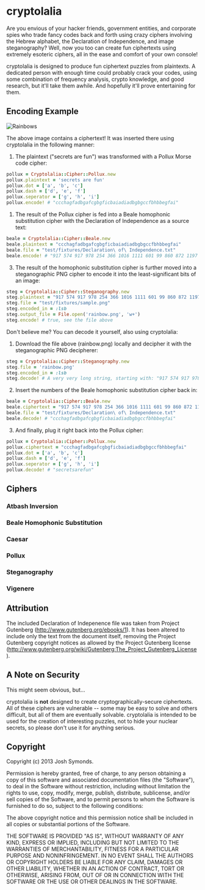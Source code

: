 # cryptolalia

Are you envious of your hacker friends, government entities, and corporate spies who trade fancy codes back and forth using crazy ciphers involving the Hebrew alphabet, the Declaration of Independence, and image steganography? Well, now you too can create fun ciphertexts using extremely esoteric ciphers, all in the ease and comfort of your own console!

cryptolalia is designed to produce fun ciphertext puzzles from plaintexts. A dedicated person with enough time could probably crack your codes, using some combination of frequency analysis, crypto knowledge, and good research, but it'll take them awhile. And hopefully it'll prove entertaining for them.

## Encoding Example

![Rainbows](http://f.cl.ly/items/2D0N2H0Z2T3M0R3J3p0X/rainbow.png)

The above image contains a ciphertext! It was inserted there using cryptolalia in the following manner:

1. The plaintext ("secrets are fun") was transformed with a Pollux Morse code cipher:

```ruby
pollux = Cryptolalia::Cipher::Pollux.new
pollux.plaintext = 'secrets are fun'
pollux.dot = ['a', 'b', 'c']
pollux.dash = ['d', 'e', 'f']
pollux.seperator = ['g', 'h', 'i']
pollux.encode! # "ccchagfadbgafcgbgficbaiadiadbgbgccfbhbbegfai"
```

1. The result of the Pollux cipher is fed into a Beale homophonic substitution cipher with the Declaration of Independence as a source text:

```ruby
beale = Cryptolalia::Cipher::Beale.new
beale.plaintext = "ccchagfadbgafcgbgficbaiadiadbgbgccfbhbbegfai"
beale.file = "test/fixtures/Declaration\ of\ Independence.txt"
beale.encode! # "917 574 917 978 254 366 1016 1111 601 99 860 872 1197 1225 1259 692 308 305 667 1217 913 10 1235 61 415 12 690 1267 1138 794 1061 794 1287 819 960 1068 580 1246 1040 594 837 754 518 1048"
```

3. The result of the homophonic substitution cipher is further moved into a steganographic PNG cipher to encode it into the least-significant bits of an image:

```ruby
steg = Cryptolalia::Cipher::Steganography.new
steg.plaintext = "917 574 917 978 254 366 1016 1111 601 99 860 872 1197 1225 1259 692 308 305 667 1217 913 10 1235 61 415 12 690 1267 1138 794 1061 794 1287 819 960 1068 580 1246 1040 594 837 754 518 1048"
steg.file = "test/fixtures/sample.png"
steg.encoded_in = :lsb
steg.output_file = File.open('rainbow.png', 'w+')
steg.encode! # true, see the file above
```

Don't believe me? You can decode it yourself, also using cryptolalia:

1. Download the file above (rainbow.png) locally and decipher it with the steganographic PNG decipherer:

```ruby
steg = Cryptolalia::Cipher::Steganography.new
steg.file = 'rainbow.png'
steg.encoded_in = :lsb
steg.decode! # A very very long string, starting with: "917 574 917 978 254 366 1016 1111 601 99 860 872 1197 1225 1259 692 308 305 667 1217 913 10 1235 61 415 12 690 1267 1138 794 1061 794 1287 819 960 1068 580 1246 1040 594 837 754 518 1048"
```

2. Insert the numbers of the Beale homophonic substitution cipher back in:

```ruby
beale = Cryptolalia::Cipher::Beale.new
beale.ciphertext = "917 574 917 978 254 366 1016 1111 601 99 860 872 1197 1225 1259 692 308 305 667 1217 913 10 1235 61 415 12 690 1267 1138 794 1061 794 1287 819 960 1068 580 1246 1040 594 837 754 518 1048"
beale.file = "test/fixtures/Declaration\ of\ Independence.txt"
beale.decode! # "ccchagfadbgafcgbgficbaiadiadbgbgccfbhbbegfai"
```

3. And finally, plug it right back into the Pollux cipher:

```ruby
pollux = Cryptolalia::Cipher::Pollux.new
pollux.ciphertext = "ccchagfadbgafcgbgficbaiadiadbgbgccfbhbbegfai"
pollux.dot = ['a', 'b', 'c']
pollux.dash = ['d', 'e', 'f']
pollux.seperator = ['g', 'h', 'i']
pollux.decode! # "secretsarefun"
```

## Ciphers

### Atbash Inversion

### Beale Homophonic Substitution

### Caesar

### Pollux

### Steganography

### Vigenere

## Attribution

The included Declaration of Indepenence file was taken from Project Gutenberg (http://www.gutenberg.org/ebooks/1). It has been altered to include only the text from the document itself, removing the Project Gutenberg copyright notices as allowed by the Project Gutenberg license (http://www.gutenberg.org/wiki/Gutenberg:The_Project_Gutenberg_License).

## A Note on Security

This might seem obvious, but...

cryptolalia is **not** designed to create cryptographically-secure ciphertexts. All of these ciphers are vulnerable -- some may be easy to solve and others difficult, but all of them are eventually solvable. cryptolalia is intended to be used for the creation of interesting puzzles, not to hide your nuclear secrets, so please don't use it for anything serious.

## Copyright

Copyright (c) 2013 Josh Symonds.

Permission is hereby granted, free of charge, to any person obtaining a copy of this software and associated documentation files (the "Software"), to deal in the Software without restriction, including without limitation the rights to use, copy, modify, merge, publish, distribute, sublicense, and/or sell copies of the Software, and to permit persons to whom the Software is furnished to do so, subject to the following conditions:

The above copyright notice and this permission notice shall be included in all copies or substantial portions of the Software.

THE SOFTWARE IS PROVIDED "AS IS", WITHOUT WARRANTY OF ANY KIND, EXPRESS OR IMPLIED, INCLUDING BUT NOT LIMITED TO THE WARRANTIES OF MERCHANTABILITY, FITNESS FOR A PARTICULAR PURPOSE AND NONINFRINGEMENT. IN NO EVENT SHALL THE AUTHORS OR COPYRIGHT HOLDERS BE LIABLE FOR ANY CLAIM, DAMAGES OR OTHER LIABILITY, WHETHER IN AN ACTION OF CONTRACT, TORT OR OTHERWISE, ARISING FROM, OUT OF OR IN CONNECTION WITH THE SOFTWARE OR THE USE OR OTHER DEALINGS IN THE SOFTWARE.
